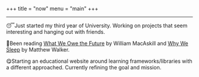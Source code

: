 +++
title = "now"
menu = "main"
+++

---

😴Just started my third year of University. Working on projects that seem interesting and hanging out with friends.

📖Been reading [What We Owe the Future](https://www.goodreads.com/book/show/59802037-what-we-owe-the-future?from_search=true&from_srp=true&qid=GcMvDTddCv&rank=1) by William MacAskill and [Why We Sleep](https://www.goodreads.com/book/show/34466963-why-we-sleep) by Matthew Walker.

😋Starting an educational website around learning frameworks/libraries with a different approached. Currently refining the goal and mission.

